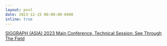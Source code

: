 ```yaml
---
layout: post
date: 2023-12-15 00:00:00-0400
inline: true
---
```


<a href="https://youtube.com/playlist?list=PLUPhVMQuDB_ZW3hg0eUcAPnVRh8l_gGw9&si=zPXAFUXkrTQdxj7T">SIGGRAPH (ASIA) 2023 Main Conference, Technical Session: See Through The Field</a>
